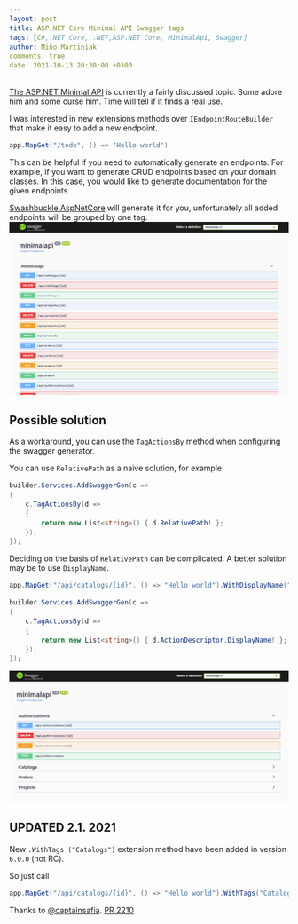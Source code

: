 ```yaml
---
layout: post
title: ASP.NET Core Minimal API Swagger tags
tags: [C#,.NET Core, .NET,ASP.NET Core, MinimalApi, Swagger]
author: Miňo Martiniak
comments: true
date: 2021-10-13 20:30:00 +0100
---
```


[The ASP.NET Minimal API](https://www.hanselman.com/blog/exploring-a-minimal-web-api-with-aspnet-core-6) is currently a fairly discussed topic. Some adore him and some curse him. Time will tell if it finds a real use.

I was interested in new extensions methods over `IEndpointRouteBuilder` that make it easy to add a new endpoint.

```csharp
app.MapGet("/todo", () => "Hello world")
```

This can be helpful if you need to automatically generate an endpoints. For example, if you want to generate CRUD endpoints based on your domain classes. In this case, you would like to generate documentation for the given endpoints.

[Swashbuckle.AspNetCore](https://github.com/domaindrivendev/Swashbuckle.AspNetCore) will generate it for you, unfortunately all added endpoints will be grouped by one tag.
![minimalapi](/assets/images/minimalapi/minimalapi.png)

## Possible solution

As a workaround, you can use the `TagActionsBy` method when configuring the swagger generator.

You can use `RelativePath` as a naive solution, for example:

```csharp
builder.Services.AddSwaggerGen(c =>
{
    c.TagActionsBy(d =>
    {
        return new List<string>() { d.RelativePath! };
    });
});
```

Deciding on the basis of `RelativePath` can be complicated. A better solution may be to use `DisplayName`.

```csharp
app.MapGet("/api/catalogs/{id}", () => "Hello world").WithDisplayName("Catalogs");
```

```csharp
builder.Services.AddSwaggerGen(c =>
{
    c.TagActionsBy(d =>
    {
        return new List<string>() { d.ActionDescriptor.DisplayName! };
    });
});
```

![minimalapi2](/assets/images/minimalapi/minimalapi2.png)

## UPDATED 2.1. 2021

New `.WithTags ("Catalogs")` extension method have been added in version `6.0.0` (not RC).

So just call

```csharp
app.MapGet("/api/catalogs/{id}", () => "Hello world").WithTags("Catalogs");
```

Thanks to [@captainsafia](https://github.com/captainsafia). [PR 2210](https://github.com/domaindrivendev/Swashbuckle.AspNetCore/pull/2210)